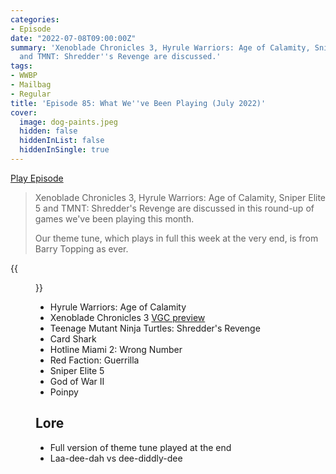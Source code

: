 ```yaml
---
categories:
- Episode
date: "2022-07-08T09:00:00Z"
summary: 'Xenoblade Chronicles 3, Hyrule Warriors: Age of Calamity, Sniper Elite 5
  and TMNT: Shredder''s Revenge are discussed.'
tags:
- WWBP
- Mailbag
- Regular
title: 'Episode 85: What We''ve Been Playing (July 2022)'
cover: 
  image: dog-paints.jpeg
  hidden: false
  hiddenInList: false
  hiddenInSingle: true
---
```


[Play Episode](https://www.patreon.com/posts/episode-85-what-68796699)
> Xenoblade Chronicles 3, Hyrule Warriors: Age of Calamity, Sniper Elite 5 and TMNT: Shredder's Revenge are discussed in this round-up of games we've been playing this month.
>
> Our theme tune, which plays in full this week at the very end, is from Barry Topping as ever.

{{<figure 
    src="dog-paints.jpeg" 
    caption="Image Caption: PersonalNadir" 
    alt="The Dog Who Paints">}}

- Hyrule Warriors: Age of Calamity
- Xenoblade Chronicles 3 [VGC preview](https://www.videogameschronicle.com/features/hands-on-xenoblade-chronicles-3-boasts-monolith-softs-classiest-combat-yet/)
- Teenage Mutant Ninja Turtles: Shredder's Revenge
- Card Shark
- Hotline Miami 2: Wrong Number
- Red Faction: Guerrilla
- Sniper Elite 5
- God of War II
- Poinpy

## Lore

- Full version of theme tune played at the end
- Laa-dee-dah vs dee-diddly-dee